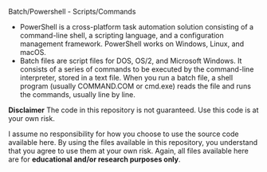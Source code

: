 Batch/Powershell - Scripts/Commands

  - PowerShell is a cross-platform task automation solution consisting of a command-line shell, a scripting language, and a configuration management framework. PowerShell works on     Windows, Linux, and macOS.
  - Batch files are script files for DOS, OS/2, and Microsoft Windows. It consists of a series of commands to be executed by the command-line interpreter, stored in a  text file.     When you run a batch file, a shell program (usually COMMAND.COM or cmd.exe) reads the file and runs the commands, usually line by line.


**Disclaimer**
The code in this repository is not guaranteed. Use  this code is at your own risk.


I assume no responsibility  for how you choose to use  the source code available here. By using  the files available in this repository, you understand that you agree to use them at your own risk. Again, all files available here are for **educational and/or research purposes only**.
